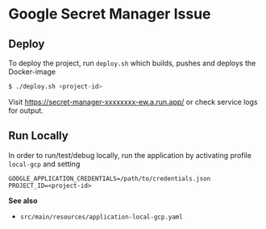 # Google Secret Manager Issue

## Deploy

To deploy the project, run `deploy.sh` which builds, pushes and deploys the Docker-image

```bash
$ ./deploy.sh <project-id>
```

Visit https://secret-manager-xxxxxxxx-ew.a.run.app/ or check service logs for output.

## Run Locally

In order to run/test/debug locally, run the application by activating profile `local-gcp` and setting

```none
GOOGLE_APPLICATION_CREDENTIALS=/path/to/credentials.json
PROJECT_ID=<project-id>
```

**See also**

 - `src/main/resources/application-local-gcp.yaml`
